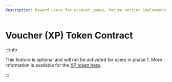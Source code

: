 ```yaml
---
description: Reward users for account usage, future version implementation
---
```


# Voucher (XP) Token Contract

:::info

This feature is optional and will not be activated for users in phase 1. More information is available for the [XP token here](../../roadmap/exploratory-features/xp/).

:::
